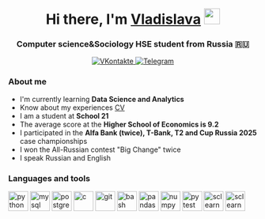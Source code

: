 <h1 align="center">Hi there, I'm <a href="https://daniilshat.ru/" target="_blank">Vladislava</a> 
<img src="https://github.com/blackcater/blackcater/raw/main/images/Hi.gif" height="32"/></h1>
<h3 align="center">Computer science&Sociology HSE student from Russia 🇷🇺</h3>

<div id="socials" align="center">
    <a href="https://vk.com/vladeno4ka">
        <img src="https://img.shields.io/badge/VK-blue?style=for-the-badge&logo=vk&logoColor=white" alt="VKontakte"/>
    </a>
    <a href="https://t.me/podkovko_05">
        <img src="https://img.shields.io/badge/Telegram-blue?style=for-the-badge&logo=telegram&logoColor=white" alt="Telegram"/>
    </a>
</div>

### About me
- I'm currently learning **Data Science and Analytics**
- Know about my experiences [CV](https://disk.yandex.ru/i/aT9NCr37tjR6cA)
- I am a student at **School 21**
- The average score at the **Higher School of Economics is 9.2**
- I participated in the **Alfa Bank (twice), T-Bank, T2 and Cup Russia 2025** case championships
- I won the All-Russian contest "Big Change" twice
- I speak Russian and English


### Languages and tools
<img src="https://cdn.jsdelivr.net/gh/devicons/devicon@latest/icons/python/python-original.svg" title="python" width="40" height="40">
<img src="https://cdn.jsdelivr.net/gh/devicons/devicon@latest/icons/mysql/mysql-original.svg" title="mysql" width="40" height="40">
<img src="https://cdn.jsdelivr.net/gh/devicons/devicon@latest/icons/postgresql/postgresql-original.svg" title="postgresql" width="40" height="40">
<img src="https://cdn.jsdelivr.net/gh/devicons/devicon@latest/icons/c/c-original.svg" title="c" width="40" height="40"/>
<img src="https://cdn.jsdelivr.net/gh/devicons/devicon@latest/icons/git/git-original.svg" title="git" width="40" height="40"/>
<img src="https://cdn.jsdelivr.net/gh/devicons/devicon@latest/icons/bash/bash-original.svg" title="bash" width="40" height="40"/>
<img src="https://cdn.jsdelivr.net/gh/devicons/devicon@latest/icons/pandas/pandas-original-wordmark.svg" title="pandas" width="40" height="40"/>
<img src="https://cdn.jsdelivr.net/gh/devicons/devicon@latest/icons/numpy/numpy-original.svg" title="numpy" width="40" height="40"/>
<img src="https://cdn.jsdelivr.net/gh/devicons/devicon@latest/icons/pytest/pytest-original-wordmark.svg" title="pytest" width="40" height="40"/>
<img src="https://cdn.jsdelivr.net/gh/devicons/devicon@latest/icons/scikitlearn/scikitlearn-original.svg" title="sclearn" width="40" height="40"/>
<img src="https://cdn.jsdelivr.net/gh/devicons/devicon@latest/icons/figma/figma-original.svg" title="sclearn" width="40" height="40"/>
          
          
          

          
          
                   

 
<!--
**podkovko-vladislava/podkovko-vladislava** is a ✨ _special_ ✨ repository because its `README.md` (this file) appears on your GitHub profile.

Here are some ideas to get you started:

- 🔭 I’m currently working on ...
- 🌱 I’m currently learning ...
- 👯 I’m looking to collaborate on ...
- 🤔 I’m looking for help with ...
- 💬 Ask me about ...
- 📫 How to reach me: ...
- 😄 Pronouns: ...
- ⚡ Fun fact: ...
-->
